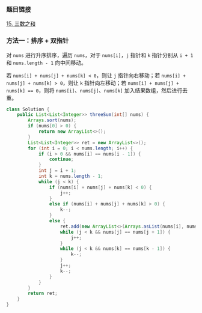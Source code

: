 ### 题目链接
[15. 三数之和](https://leetcode.cn/problems/3sum)

### 方法一：排序 + 双指针
对 `nums` 进行升序排序，遍历 `nums`，对于 `nums[i]`，`j` 指针和 `k` 指针分别从 `i + 1` 和 `nums.length - 1` 向中间移动。

若 `nums[i] + nums[j] + nums[k] < 0`，则让 `j` 指针向右移动；若 `nums[i] + nums[j] + nums[k] > 0`，则让 `k` 指针向左移动；若 `nums[i] + nums[j] + nums[k] == 0`，则将 `nums[i]`、`nums[j]`、`nums[k]` 加入结果数组，然后进行去重。

```Java
class Solution {
    public List<List<Integer>> threeSum(int[] nums) {
        Arrays.sort(nums);
        if (nums[0] > 0) {
            return new ArrayList<>();
        }
        List<List<Integer>> ret = new ArrayList<>();
        for (int i = 0; i < nums.length; i++) {
            if (i > 0 && nums[i] == nums[i - 1]) {
                continue;
            }
            int j = i + 1;
            int k = nums.length - 1;
            while (j < k) {
                if (nums[i] + nums[j] + nums[k] < 0) {
                    j++;
                }
                else if (nums[i] + nums[j] + nums[k] > 0) {
                    k--;
                }
                else {
                    ret.add(new ArrayList<>(Arrays.asList(nums[i], nums[j], nums[k])));
                    while (j < k && nums[j] == nums[j + 1]) {
                        j++;
                    }
                    while (j < k && nums[k] == nums[k - 1]) {
                        k--;
                    }
                    j++;
                    k--;
                }
            }
        }
        return ret;
    }
}
```